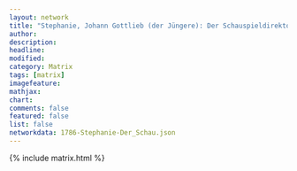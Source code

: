 ```yaml
---
layout: network
title: "Stephanie, Johann Gottlieb (der Jüngere): Der Schauspieldirektor (1786)"
author:
description:
headline:
modified:
category: Matrix
tags: [matrix]
imagefeature: 
mathjax: 
chart: 
comments: false
featured: false
list: false
networkdata: 1786-Stephanie-Der_Schau.json
---
```

{% include matrix.html %}
